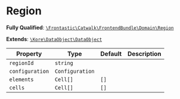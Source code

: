 #  Region

**Fully Qualified**: [`\Frontastic\Catwalk\FrontendBundle\Domain\Region`](../../../../src/php/FrontendBundle/Domain/Region.php)

**Extends**: [`\Kore\DataObject\DataObject`](https://github.com/kore/DataObject)

Property|Type|Default|Description
--------|----|-------|-----------
`regionId`|`string`||
`configuration`|`Configuration`||
`elements`|`Cell[]`|`[]`|
`cells`|`Cell[]`|`[]`|

